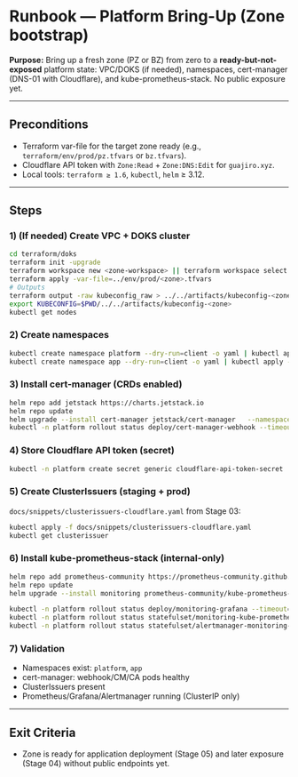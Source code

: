 # Runbook — Platform Bring-Up (Zone bootstrap)

**Purpose:** Bring up a fresh zone (PZ or BZ) from zero to a **ready-but-not-exposed** platform state: VPC/DOKS (if needed), namespaces, cert-manager (DNS-01 with Cloudflare), and kube-prometheus-stack. No public exposure yet.

---

## Preconditions
- Terraform var-file for the target zone ready (e.g., `terraform/env/prod/pz.tfvars` or `bz.tfvars`).
- Cloudflare API token with `Zone:Read` + `Zone:DNS:Edit` for `guajiro.xyz`.
- Local tools: `terraform ≥ 1.6`, `kubectl`, `helm` ≥ 3.12.

---

## Steps

### 1) (If needed) Create VPC + DOKS cluster
```bash
cd terraform/doks
terraform init -upgrade
terraform workspace new <zone-workspace> || terraform workspace select <zone-workspace>
terraform apply -var-file=../env/prod/<zone>.tfvars
# Outputs
terraform output -raw kubeconfig_raw > ../../artifacts/kubeconfig-<zone>
export KUBECONFIG=$PWD/../../artifacts/kubeconfig-<zone>
kubectl get nodes
```

### 2) Create namespaces
```bash
kubectl create namespace platform --dry-run=client -o yaml | kubectl apply -f -
kubectl create namespace app --dry-run=client -o yaml | kubectl apply -f -
```

### 3) Install cert-manager (CRDs enabled)
```bash
helm repo add jetstack https://charts.jetstack.io
helm repo update
helm upgrade --install cert-manager jetstack/cert-manager   --namespace platform   --set crds.enabled=true
kubectl -n platform rollout status deploy/cert-manager-webhook --timeout=180s
```

### 4) Store Cloudflare API token (secret)
```bash
kubectl -n platform create secret generic cloudflare-api-token-secret   --from-literal=api-token='<YOUR_CF_API_TOKEN>' --dry-run=client -o yaml | kubectl apply -f -
```

### 5) Create ClusterIssuers (staging + prod)
`docs/snippets/clusterissuers-cloudflare.yaml` from Stage 03:
```bash
kubectl apply -f docs/snippets/clusterissuers-cloudflare.yaml
kubectl get clusterissuer
```

### 6) Install kube-prometheus-stack (internal-only)
```bash
helm repo add prometheus-community https://prometheus-community.github.io/helm-charts
helm repo update
helm upgrade --install monitoring prometheus-community/kube-prometheus-stack   --namespace platform   --set grafana.service.type=ClusterIP   --set prometheus.service.type=ClusterIP   --set alertmanager.service.type=ClusterIP

kubectl -n platform rollout status deploy/monitoring-grafana --timeout=300s
kubectl -n platform rollout status statefulset/monitoring-kube-prometheus-prometheus --timeout=300s
kubectl -n platform rollout status statefulset/alertmanager-monitoring-kube-prometheus-alertmanager --timeout=300s
```

### 7) Validation
- Namespaces exist: `platform`, `app`
- cert-manager: webhook/CM/CA pods healthy
- ClusterIssuers present
- Prometheus/Grafana/Alertmanager running (ClusterIP only)

---

## Exit Criteria
- Zone is ready for application deployment (Stage 05) and later exposure (Stage 04) without public endpoints yet.
